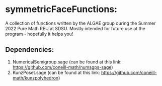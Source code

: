 # symmetricFaceFunctions:
A collection of functions written by the ALGAE group during the Summer 2022 Pure Math REU at SDSU. Mostly intended for future use at the program - hopefully it helps you!

Dependencies:
------------
1. NumericalSemigroup.sage (can be found at this link: https://github.com/coneill-math/numsgps-sage)
2. KunzPoset.sage (can be found at this link: https://github.com/coneill-math/kunzpolyhedron)
